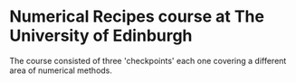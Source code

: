 # Numerical Recipes course at The University of Edinburgh

The course consisted of three 'checkpoints' each one covering a different area of numerical methods.
